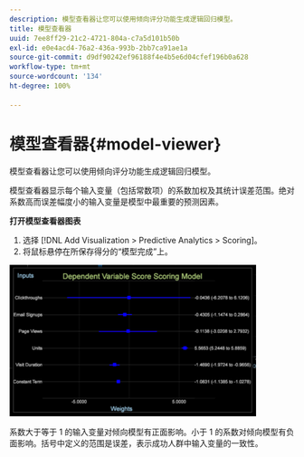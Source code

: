 ```yaml
---
description: 模型查看器让您可以使用倾向评分功能生成逻辑回归模型。
title: 模型查看器
uuid: 7ee8ff29-21c2-4721-804a-c7a5d101b50b
exl-id: e0e4acd4-76a2-436a-993b-2bb7ca91ae1a
source-git-commit: d9df90242ef96188f4e4b5e6d04cfef196b0a628
workflow-type: tm+mt
source-wordcount: '134'
ht-degree: 100%

---
```


# 模型查看器{#model-viewer}

模型查看器让您可以使用倾向评分功能生成逻辑回归模型。

模型查看器显示每个输入变量（包括常数项）的系数加权及其统计误差范围。绝对系数高而误差幅度小的输入变量是模型中最重要的预测因素。

**打开模型查看器图表**

1. 选择 [!DNL Add Visualization > Predictive Analytics > Scoring]。
1. 将鼠标悬停在所保存得分的“模型完成”上。

![](assets/propensity_model_viewer.png)

系数大于等于 1 的输入变量对倾向模型有正面影响。小于 1 的系数对倾向模型有负面影响。括号中定义的范围是误差，表示成功人群中输入变量的一致性。
